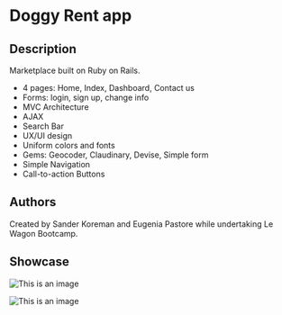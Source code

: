 <h1>Doggy Rent app</h1>
<h2>Description</h2>
  <p> Marketplace built on Ruby on Rails. </p>
  <ul>
    <li>4 pages: Home, Index, Dashboard, Contact us</li>
    <li>Forms: login, sign up, change info</li>
    <li>MVC Architecture</li>
    <li>AJAX</li>
    <li>Search Bar</li>
    <li>UX/UI design</li>
    <li>Uniform colors and fonts</li>
    <li>Gems: Geocoder, Claudinary, Devise, Simple form</li>
    <li>Simple Navigation</li>
  <li>Call-to-action Buttons</li>
  </ul>
  
  <h2>Authors</h2>
Created by Sander Koreman and Eugenia Pastore while undertaking Le Wagon Bootcamp.

<h2>Showcase</h2>

![This is an image](https://i.ibb.co/qpcw6W0/doggyrentalonlaptop.png)

![This is an image](https://i.ibb.co/qxSCQPZ/doggyrentalonlaptop2.png)

